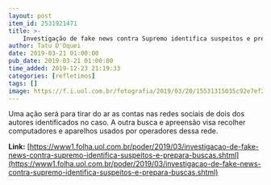 ```yaml
---
layout: post
item_id: 2531921471
title: >-
    Investigação de fake news contra Supremo identifica suspeitos e prepara buscas
author: Tatu D'Oquei
date: 2019-03-21 01:00:00
pub_date: 2019-03-21 01:00:00
time_added: 2019-12-23 21:19:33
categories: [refletimos]
tags: []
image: https://f.i.uol.com.br/fotografia/2019/03/20/15531315035c92e7ef287d0_1553131503_3x2_rt.jpg
---
```


Uma ação será para tirar do ar as contas nas redes sociais de dois dos autores identificados no caso. A outra busca e apreensão visa recolher computadores e aparelhos usados por operadores dessa rede.

**Link:** [https://www1.folha.uol.com.br/poder/2019/03/investigacao-de-fake-news-contra-supremo-identifica-suspeitos-e-prepara-buscas.shtml](https://www1.folha.uol.com.br/poder/2019/03/investigacao-de-fake-news-contra-supremo-identifica-suspeitos-e-prepara-buscas.shtml)

